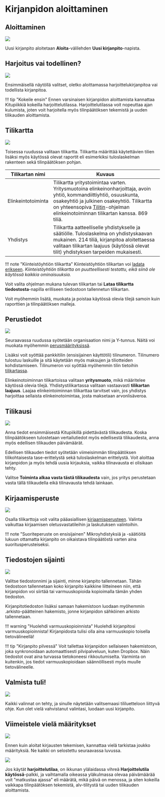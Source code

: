 # Kirjanpidon aloittaminen


## Aloittaminen

![](aloita1.png)

Uusi kirjanpito aloitetaan **Aloita**-välilehden **Uusi kirjanpito**-napista.

## Harjoitus vai todellinen?

![](harjoittelu2.png)

Ensimmäisellä näytöllä valitset, oletko aloittamassa harjoittelukirjanpitoa vai
todellista kirjanpitoa.

!!! tip "Kokeile ensin"
    Ennen varsinaisen kirjanpidon aloittamista kannattaa Kitupiikkiä kokeilla harjoittelutilassa. Harjoittelutilassa voit nopeuttaa ajan kulumista, joten voit harjoitella myös tilinpäätöksen tekemistä ja uuden tilikauden aloittamista.

## Tilikartta

![](tilikartta4.png)

Toisessa ruudussa valitaan tilikartta. Tilikartta määrittää käytettävien tilien lisäksi
myös käytössä olevat raportit eli esimerkiksi tuloslaskelman rakenteen sekä
tilinpäätöksen pohjan.

Tilikartan nimi   | Kuvaus
------------------|-------------------------
Elinkeintotoiminta  | Tilikartta yritystoimintaa varten. Yritysmuotoina elinkeinonharjoittaja, avoin yhtiö, kommandiittiyhtiö, osuuskunta, osakeyhtiö ja julkinen osakeyhtiö. Tilikartta on yhteensopiva [Tilitin](http://helineva.net/tilitin)-ohjelman elinkeinotoiminnan tilikartan kanssa. 869 tiliä.
Yhdistys | Tilikartta aatteelliselle yhdistykselle ja säätiölle. Tuloslaskelma on yhdistyskaavan mukainen. 214 tiliä, kirjanpitoa aloitettaessa valitaan tilikartan laajuus (käytössä olevat tilit) yhdistyksen tarpeiden mukaisesti.

!!! note "Kiinteistöyhtiön tilikartta"
    Kiinteistöyhtiön tilikartan voi [ladata erikseen](https://raw.githubusercontent.com/artoh/kitupiikki/master/kitupiikki/tilikartat/kiinteisto.kpk). *Kiinteistöyhtiön tilikartta on puutteellisesti testattu, eikä siinä ole käytössä kaikkia ominaisuuksia.*

Voit valita ohjelman mukana tulevan tilikartan tai **Lataa tilikartta tiedostosta**-napilla
erilliseen tiedostoon tallennetun tilikartan.

Voit myöhemmin lisätä, muokata ja poistaa käytössä olevia tilejä samoin kuin
raporttien ja tilinpäätöksen malleja.


## Perustiedot

![](nimi3.png)

Seuraavassa ruudussa syötetään organisaation nimi ja Y-tunnus. Näitä voi muokata
myöhemmin [perusmäärityksissä](/maaritykset/perusvalinnat/).

Lisäksi voit syöttää pankkitilin (ensisijainen käyttötili) tilinumeron. Tilinumero tulostuu laskuille ja
sitä käytetään myös maksujen ja tiliotteiden kohdistamiseen. Tilinumeron voi syöttää myöhemmin
tilin tietoihin [tilikartassa](/maaritykset/tilikartta).

Elinkeinotoiminnan tilikartoissa valitaan **yritysmuoto**, mikä määritelee käytössä olevia tilejä. Yhdistystilikartassa valitaan vastaavasti **tilikartan laajuus**. Laajaa elinkeintoiminnan tilikarttaa tarvitset vain, jos yhdistys harjoittaa sellaista elinkeinotoimintaa, josta maksetaan arvonlisäveroa.


## Tilikausi

![](tilikausi5.png)

Anna tiedot ensimmäisestä Kitupiikillä pidettävästä tilikaudesta. Koska tilinpäätökseen tulostetaan vertailutiedot myös edellisestä tilikaudesta, anna myös edellisen tilikauden
päivämäärät.

Edellisen tilikauden tiedot syötetään viimeisimmän tilinpäätöksen tilikohtaisesta
tase-erittelystä sekä tuloslaskelman erittelystä. Voit aloittaa kirjanpidon ja myös tehdä
uusia kirjauksia, vaikka tilinavausta ei olisikaan tehty.

Valitse **Toiminta alkaa vasta tästä tilikaudesta** vain, jos yritys perustetaan vasta tällä tilikaudella eikä tilinavausta tehdä lainkaan.

## Kirjaamisperuste

![](peruste.png)

Osalla tilikarttoja voit valita pääasiallisen [kirjaamisperusteen](/kirjanpito/#kirjaamisperusteet). Valinta vaikuttaa kirjaamisen oletusvastatileihin ja laskutuksen valintoihin.

!!! note "Suoriteperuste on ensisijainen"
    Mikroyhdistyksiä ja -säätiöitä lukuun ottamatta kirjanpito on oikaistava tilinpäätöstä varten aina suoritusperusteiseksi.

## Tiedostojen sijainti

![](sijainti6.png)

Valitse tiedostonnimi ja sijainti, minne kirjanpito tallennetaan. Tähän tiedostoon tallennetaan koko kirjanpito kaikkine liitteineen niin, että kirjanpidon voi siirtää tai varmuuskopioida kopioimalla tämän yhden tiedoston.

Kirjanpitotiedoston lisäksi samaan hakemistoon luodaan myöhemmin .arkisto-päätteinen hakemisto, jonne kirjanpidon sähköinen arkisto tallennetaan.

!!! warning "Huolehdi varmuuskopioinnista"
    Huolehdi kirjanpitosi varmuuskopioinnista! Kirjanpidosta tulisi olla aina
    varmuuskopio toisella tietovälineellä!

!!! tip "Kirjanpito pilvessä"
    Voit tallettaa kirjanpidon sellaiseen hakemistoon, joka synkronoidaan
    automaattisesti pilvipalveluun, kuten Dropbox. Näin tiedostot ovat aina
    turvassa tietokoneesi rikkoutumiselta. Varminta on kuitenkin, jos tiedot
    varmuuskopioidaan säännöllisesti myös muulle tietovälineelle.

## Valmista tuli!

![](valmis6.png)

Kaikki valinnat on tehty, ja sinulle näytetään valitsemaasi tililuetteloon liittyvä ohje. Kun olet vielä vahvistanut valintasi, luodaan uusi kirjanpito.


## Viimeistele vielä määritykset

![](vinkit7.png)

Ennen kuin aloitat kirjausten tekemisen, kannattaa vielä tarkistaa joukko
määrityksiä. Ne kaikki on selostettu seuraavassa luvussa.

![](harjoittelu.png)

Jos käytät **harjoittelutilaa**, on ikkunan ylälaidassa vihreä **Harjoittelutila käytössä**-palkki,
ja vaihtamalla oikeassa yläkulmassa olevaa päivämäärää voit "matkustaa ajassa" eli määrätä, mikä päivä
on menossa, ja siten kokeilla vaikkapa tilinpäätöksen tekemistä, alv-tilitystä tai uuden tilikauden aloittamista.

